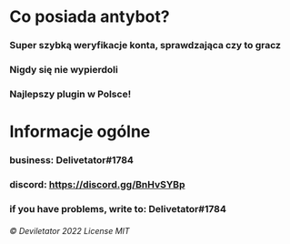 # Co posiada antybot?

### Super szybką weryfikacje konta, sprawdzająca czy to gracz
### Nigdy się nie wypierdoli
### Najlepszy plugin w Polsce!

# Informacje ogólne

### business: Delivetator#1784
### discord: https://discord.gg/BnHvSYBp
### if you have problems, write to: Delivetator#1784

###### © Deviletator 2022 License MIT
